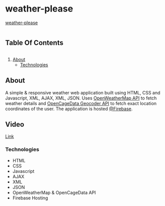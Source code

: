 # weather-please
<a href="https://weather-please.web.app">weather-please</a>
<summary><h2 style="display: inline-block">Table Of Contents</h2></summary>
<ol>
  <li>
    <a href="#about-the-project">About</a>
    <ul>
      <li><a href="#built-with">Technologies</a></li>
    </ul>
  </li>
</ol>

## About
A simple & responsive weather web application built using HTML, CSS and Javascript, XML, AJAX, XML, JSON. Uses <a href="https://openweathermap.org/api">OpenWeatherMap API</a> to fetch weather details and <a href="https://opencagedata.com/api">OpenCageData Geocoder API</a> to fetch exact location coordinates of the user. The application is hosted <a href="https://firebase.google.com/">@Firebase</a>.

## Video
<a href="https://github.com/kartikpapney/weather-please/blob/master/public/video/CSB19047%2C%20ASSIGNMENT%20III.mp4">Link</a>

### Technologies

* HTML
* CSS
* Javascript
* AJAX
* XML
* JSON
* OpenWeatherMap & OpenCageData API
* Firebase Hosting
